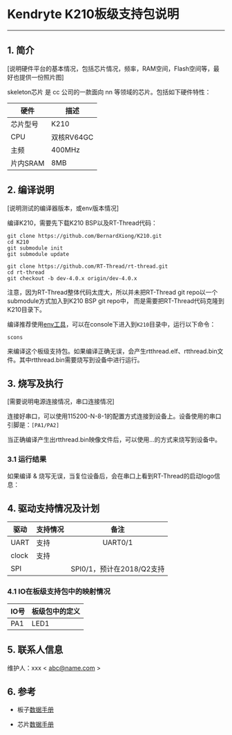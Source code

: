 # Kendryte K210板级支持包说明

---

## 1. 简介

[说明硬件平台的基本情况，包括芯片情况，频率，RAM空间，Flash空间等，最好也提供一份照片图]

skeleton芯片 是 cc 公司的一款面向 nn 等领域的芯片。包括如下硬件特性：

| 硬件 | 描述 |
| -- | -- |
|芯片型号| K210 |
|CPU| 双核RV64GC |
|主频| 400MHz |
|片内SRAM| 8MB |

## 2. 编译说明

[说明测试的编译器版本，或env版本情况]
    
编译K210，需要先下载K210 BSP以及RT-Thread代码：

    git clone https://github.com/BernardXiong/K210.git
    cd K210
    git submodule init
    git submodule update

    git clone https://github.com/RT-Thread/rt-thread.git
    cd rt-thread
    git checkout -b dev-4.0.x origin/dev-4.0.x

注意，因为RT-Thread整体代码太庞大，所以并未把RT-Thread git repo以一个submodule方式加入到K210 BSP git repo中，
而是需要把RT-Thread代码克隆到K210目录下。

编译推荐使用[env工具][1]，可以在console下进入到`K210`目录中，运行以下命令：

    scons

来编译这个板级支持包。如果编译正确无误，会产生rtthread.elf、rtthread.bin文件。其中rtthread.bin需要烧写到设备中进行运行。

## 3. 烧写及执行

[需要说明电源连接情况，串口连接情况]

连接好串口，可以使用115200-N-8-1的配置方式连接到设备上。设备使用的串口引脚是：`[PA1/PA2]`

当正确编译产生出rtthread.bin映像文件后，可以使用...的方式来烧写到设备中。

### 3.1 运行结果

如果编译 & 烧写无误，当复位设备后，会在串口上看到RT-Thread的启动logo信息：

## 4. 驱动支持情况及计划

| 驱动 | 支持情况  |  备注  |
| ------ | ----  | :------:  |
| UART | 支持 | UART0/1 |
| clock | 支持 |  |
| SPI |  | SPI0/1，预计在2018/Q2支持 |

### 4.1 IO在板级支持包中的映射情况

| IO号 | 板级包中的定义 |
| -- | -- |
| PA1 | LED1 |

## 5. 联系人信息

维护人：xxx < abc@name.com >

## 6. 参考

* 板子[数据手册][2]
* 芯片[数据手册][3]

  [1]: https://www.rt-thread.org/page/download.html
  [2]: http://abc.com/datasheet.pdf
  [3]: http://abc.com/um.pdf
